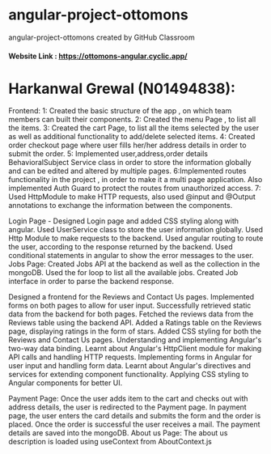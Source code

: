 # angular-project-ottomons
angular-project-ottomons created by GitHub Classroom

#### Website Link : https://ottomons-angular.cyclic.app/

# Harkanwal Grewal (N01494838): 
Frontend:
1: Created the basic structure of the app , on which team members can built their components.
2: Created the menu Page , to list all the items. 
3: Created the cart Page, to list all the items selected by the user as well as additional functionality to add/delete selected items.
4: Created order checkout page where user fills her/her address details in order to submit the order.
5: Implemented user,address,order details BehavioralSubject Service class in order to store the information globally and can be edited and altered by multiple pages.
6:Implemented routes functionality in the project  , in order to make it a multi page application. Also implemented Auth Guard to protect the routes from unauthorized access.
7: Used HttpModule to make HTTP requests, also used @input and @Output annotations to exchange the information between the components. 



Login Page - Designed Login page and added CSS styling along with angular.
Used UserService class to store the user information globally.
Used Http Module to make requests to the backend.
Used angular routing to route the user, according to the response returned by the backend.
Used conditional statements in angular to show the error messages to the user.
Jobs Page: Created Jobs API at the backend as well as the collection in the mongoDB.
Used the for loop to list all the available jobs.
Created Job interface in order to parse the backend response.



Designed a frontend for the Reviews and Contact Us pages.
Implemented forms on both pages to allow for user input.
Successfully retrieved static data from the backend for both pages.
Fetched the reviews data from the Reviews table using the backend API.
Added a Ratings table on the Reviews page, displaying ratings in the form of stars.
Added CSS styling for both the Reviews and Contact Us pages.
Understanding and implementing Angular's two-way data binding.
Learnt about Angular's HttpClient module for making API calls and handling HTTP requests.
Implementing forms in Angular for user input and handling form data.
Learnt about Angular's directives and services for extending component functionality.
Applying CSS styling to Angular components for better UI.


   Payment Page: Once the user adds item to the cart and checks out with address details, the user is redirected to the Payment page. In payment page, the user enters the card details and submits the form and the order is placed. Once the order is successful the user receives a mail. The payment details are saved into the mongoDB.
   About us Page: The about us description is loaded using useContext from AboutContext.js
